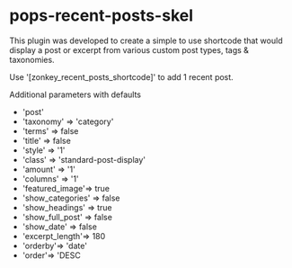 # pops-recent-posts-skel

This plugin was developed to create a simple to use shortcode that would display a post or excerpt from various custom post types, tags & taxonomies.

Use '[zonkey_recent_posts_shortcode]' to add 1 recent post.

Additional parameters with defaults
* 'post'
* 'taxonomy' => 'category'
* 'terms' =>  false
* 'title' => false
* 'style' => '1'
* 'class' => 'standard-post-display'
* 'amount' => '1'
* 'columns' => '1'
* 'featured_image'=> true
* 'show_categories' => false
* 'show_headings' => true
* 'show_full_post' => false
* 'show_date' => false
* 'excerpt_length'=> 180
* 'orderby'=> 'date'
* 'order'=> 'DESC

